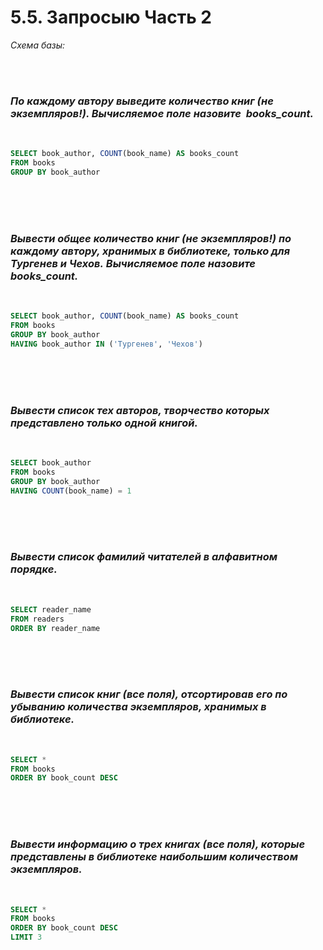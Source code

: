 # 5.5. Запросыю Часть 2

_Схема базы:_

<image src="/img/5.4. pic1.png" alt="">
<br>
<br>
<br>

### _**По каждому автору выведите количество книг (не экземпляров!). Вычисляемое поле назовите  books_count.**_
<br>

```sql
SELECT book_author, COUNT(book_name) AS books_count
FROM books
GROUP BY book_author
```
<br>
<br>
<br>

### _**Вывести общее количество книг (не экземпляров!) по каждому автору, хранимых в библиотеке, только для Тургенев и Чехов. Вычисляемое поле назовите  books_count.**_
<br>

```sql
SELECT book_author, COUNT(book_name) AS books_count
FROM books
GROUP BY book_author
HAVING book_author IN ('Тургенев', 'Чехов')
```
<br>
<br>
<br>

### _**Вывести список тех авторов, творчество которых представлено только одной книгой.**_
<br>

```sql
SELECT book_author
FROM books
GROUP BY book_author
HAVING COUNT(book_name) = 1
```
<br>
<br>
<br>

### _**Вывести список фамилий читателей в алфавитном порядке.**_
<br>

```sql
SELECT reader_name
FROM readers
ORDER BY reader_name
```
<br>
<br>
<br>

### _**Вывести список книг (все поля), отсортировав его по убыванию количества экземпляров, хранимых в библиотеке.**_
<br>

```sql
SELECT *
FROM books
ORDER BY book_count DESC
```
<br>
<br>
<br>

### _**Вывести информацию о трех книгах (все поля), которые представлены в библиотеке наибольшим количеством экземпляров.**_
<br>

```sql
SELECT *
FROM books
ORDER BY book_count DESC
LIMIT 3
```

